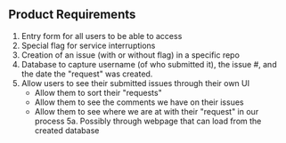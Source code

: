 ## Product Requirements
1. Entry form for all users to be able to access
2. Special flag for service interruptions
3. Creation of an issue (with or without flag) in a specific repo
4. Database to capture username (of who submitted it), the issue #, and the date the "request" was created.
5. Allow users to see their submitted issues through their own UI
    - Allow them to sort their "requests"
    - Allow them to see the comments we have on their issues
    - Allow them to see where we are at with their "request" in our process
5a. Possibly through webpage that can load from the created database
